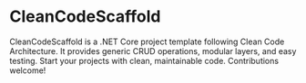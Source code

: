 # CleanCodeScaffold
CleanCodeScaffold is a .NET Core project template following Clean Code Architecture. It provides generic CRUD operations, modular layers, and easy testing. Start your projects with clean, maintainable code. Contributions welcome!
